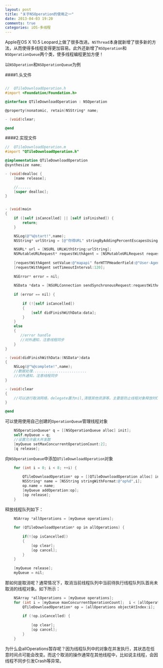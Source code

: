 ```yaml
---
layout: post
title: "关于NSOperation的使用之一"
date: 2013-04-03 19:20
comments: true
categories: iOS-多线程
---
```


   Apple在OS X 10.5 Leopard上做了很多改进。`NSThread`本身就新增了很多新的方法，从而使得多线程变得更加容易。此外还新增了`NSOperation`和`NSOperationQueue`两个类，使多线程编程更加方便！

以`NSOperation`和`NSOperationQueue`为例   

####1.头文件
```objective-c

//  QTileDownloadOperation.h
#import <Foundation/Foundation.h>

@interface QTileDownloadOperation : NSOperation

@property(nonatomic, retain)NSString* name;

- (void)clear;

@end

```


####2.实现文件

```objective-c
//  QTileDownloadOperation.m
#import "QTileDownloadOperation.h"

@implementation QTileDownloadOperation
@synthesize name;

- (void)dealloc {
    [name release];

    //......
    [super dealloc];
}


- (void)main
{
    if ([self isCancelled] || [self isFinished]) {
        return;
    }

    NSLog(@"%@start!",name);
    NSString* urlString = [@"你得URL" stringByAddingPercentEscapesUsingEncoding:NSUTF8StringEncoding];

    NSURL* url = [NSURL URLWithString:urlString];
    NSMutableURLRequest* requestWithAgent = [NSMutableURLRequest requestWithURL:url];
    
    [requestWithAgent setValue:@"mapapi" forHTTPHeaderField:@"User-Agent"];
    [requestWithAgent setTimeoutInterval:120];
    
    NSError* error = nil;
    
    NSData *data = [NSURLConnection sendSynchronousRequest:requestWithAgent returningResponse:nil error:&error];
    
    if (error == nil) {
        
        if (![self isCancelled])
        {
            [self didFinishWithData:data];
        }
    }
    else
    {
       //error handle
       //对外通知，注意线程同步
    }
}

- (void)didFinishWithData:(NSData*)data
{
    NSLog(@"%@complete!",name);
    //数据处理.........................
    //对外通知，注意线程同步
}

- (void)clear
{
    //可以进行取消网络，delegate置为nil,清理其他资源等。主要是防止线程对象释放时Crash
}

@end

```

可以使用使用自己创建的`OperationQueue`管理线程对象

```objective-c
    NSOperationQueue* q = [[NSOperationQueue alloc] init];
    self.myQueue = q;
    //设置允许最大并发数
    [myQueue setMaxConcurrentOperationCount:2];
    [q release];

```
向`NSOperationQueue`中添加`QTileDownloadOperation`对象

```objective-c    
    for (int i = 0; i < 8; ++i) {
        
        QTileDownloadOperation* op = [[QTileDownloadOperation alloc] init];
        NSString* name = [NSString stringWithFormat:@"op%d",i];
        op.name = name;
        [myQueue addOperation:op];
        [op release];
    }
```


释放线程队列如下：

```objective-c
    NSArray *allOperations = [myQueue operations];
    
    for (QTileDownloadOperation* op in allOperations) {
        
        if(![op isCancelled])
        {
            [op clear];
            [op cancel];
        }
    }
    
    [myQueue release];
    myQueue = nil;
```

那如何是取消呢？通常情况下，取消当前线程队列中当前待执行线程队列队首尚未取消的线程对象。如下所示：

```objective-c
    NSArray *allOperations = [myQueue operations];
    for (int i = [myQueue maxConcurrentOperationCount];  i < [allOperations count]; ++i) {
        QTileDownloadOperation* op = [allOperations objectAtIndex:i];
        
        if (!op.isCancelled) {
            
            [op clear];
            [op cancel];
        }
    }

```

为什么会allOperations暂存呢？因为线程队列中的对象在并发执行，其状态在任意时间点可能会改变。而这个取消的操作通常在其他线程中，比如说主线程，会因线程不同步引发Crash等异常。

